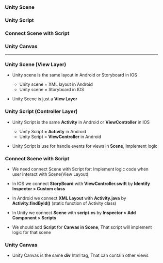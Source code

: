 ### Unity Scene
### Unity Script
### Connect Scene with Script
### Unity Canvas
--------------------------------------------------------

### Unity Scene (View Layer)

* Unity scene is the same layout in Android or Storyboard in IOS
  * Unity scene = XML layout in Android
  * Unity scene = Storyboard in IOS

* Unity Scene is just a **View Layer**
  
### Unity Script (Controller Layer)

* Unity Script is the same **Activity** in Android or **ViewController** in IOS
  * Unity Script = **Activity** in Android
  * Unity Script = **ViewController** in Android

* Unity Script is use for handle events for views in **Scene**, Implement logic

### Connect Scene with Script

* We need connect Scene with Script for: Implement logic code when user interact with Scene(View Layout)

* In IOS we connect **StoryBoard** with **ViewController.swift** by **Identify Inspector > Custom class**
* In Android we connect **XML Layout** with **Activity.java** by **Activity.findById()** (static function of Activity class)
* In Unity we connect **Scene** with **script.cs** by **Inspector > Add Component > Scripts**

* We should add **Script** for **Canvas in Scene**, That script will implement logic for that scene

### Unity Canvas
* Unity Canvas is the same **div** html tag, That can contain other views
